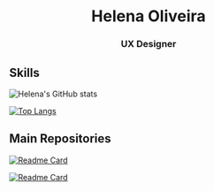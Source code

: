 <h1 align="center">Helena Oliveira</h1>
<h3 align="center">UX Designer</h3>


## Skills


![Helena's GitHub stats](https://github-readme-stats.vercel.app/api?username=btwhelena&show_icons=true&theme=nightowl)

[![Top Langs](https://github-readme-stats.vercel.app/api/top-langs/?usernamebtwhelena&layout=compact)](https://github.com/anuraghazra/github-readme-stats)

## Main Repositories

[![Readme Card](https://github-readme-stats.vercel.app/api/pin/?username=btwhelena&repo=Learning-Swift&theme=nightowl)](https://github.com/btwhelena/Learning-Swift)

[![Readme Card](https://github-readme-stats.vercel.app/api/pin/?username=btwhelena&repo=Twitter&theme=nightowl)](https://github.com/btwhelena/Twitter)
